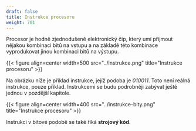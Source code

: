 ```yaml
---
draft: false
title: Instrukce procesoru
weight: 701
---
```


Procesor je hodně zjednodušeně elektronický čip, který umí přijmout nějakou kombinaci bitů na vstupu a na základě této kombinace vyprodukovat jinou kombinaci bitů na výstupu.

{{< figure align=center width=500 src="../instrukce.png" title="Instrukce procesoru" >}}

Na obrázku níže je příklad instrukce, jejíž podoba je *010011*.  Toto není reálná instrukce, pouze příklad. Instrukcemi se budu podrobněji zabývat ještě jednou v pozdější kapitole.

{{< figure align=center width=400 src="../instrukce-bity.png" title="Instrukce procesoru" >}}

Instrukci v bitové podobě se také říká **strojový kód**.